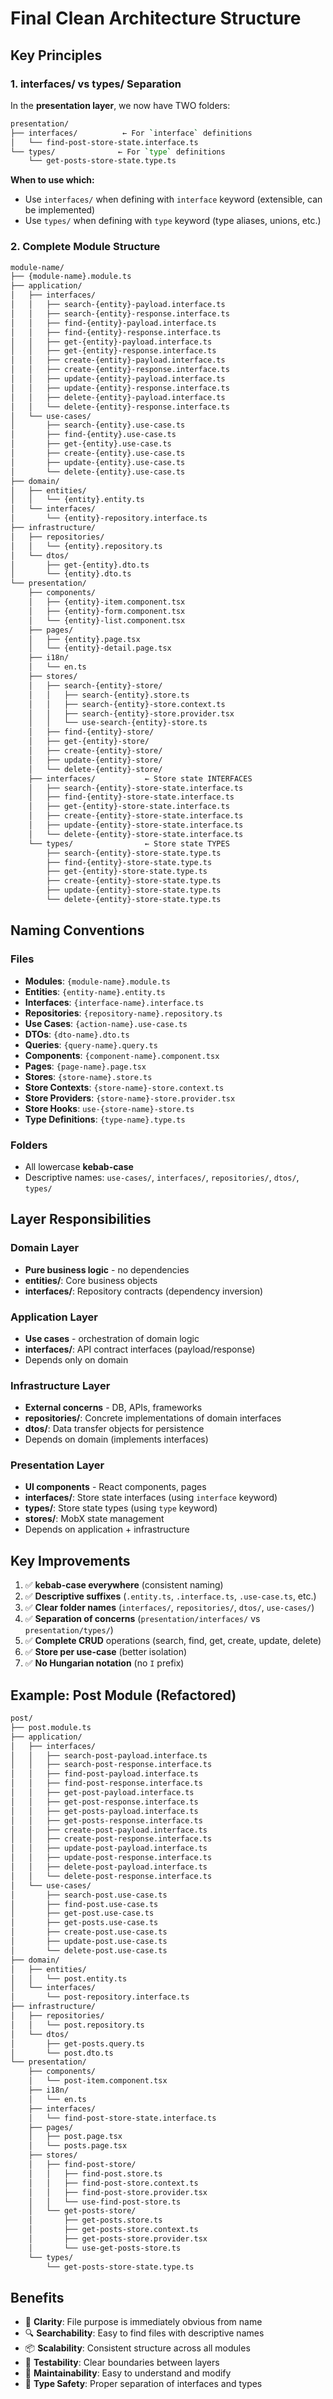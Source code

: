 # Final Clean Architecture Structure

## Key Principles

### 1. **interfaces/ vs types/ Separation**

In the **presentation layer**, we now have TWO folders:

```bash
presentation/
├── interfaces/          ← For `interface` definitions
│   └── find-post-store-state.interface.ts
└── types/              ← For `type` definitions  
    └── get-posts-store-state.type.ts
```

**When to use which:**

- Use `interfaces/` when defining with `interface` keyword (extensible, can be implemented)
- Use `types/` when defining with `type` keyword (type aliases, unions, etc.)

### 2. **Complete Module Structure**

```bash
module-name/
├── {module-name}.module.ts
├── application/
│   ├── interfaces/
│   │   ├── search-{entity}-payload.interface.ts
│   │   ├── search-{entity}-response.interface.ts
│   │   ├── find-{entity}-payload.interface.ts
│   │   ├── find-{entity}-response.interface.ts
│   │   ├── get-{entity}-payload.interface.ts
│   │   ├── get-{entity}-response.interface.ts
│   │   ├── create-{entity}-payload.interface.ts
│   │   ├── create-{entity}-response.interface.ts
│   │   ├── update-{entity}-payload.interface.ts
│   │   ├── update-{entity}-response.interface.ts
│   │   ├── delete-{entity}-payload.interface.ts
│   │   └── delete-{entity}-response.interface.ts
│   └── use-cases/
│       ├── search-{entity}.use-case.ts
│       ├── find-{entity}.use-case.ts
│       ├── get-{entity}.use-case.ts
│       ├── create-{entity}.use-case.ts
│       ├── update-{entity}.use-case.ts
│       └── delete-{entity}.use-case.ts
├── domain/
│   ├── entities/
│   │   └── {entity}.entity.ts
│   └── interfaces/
│       └── {entity}-repository.interface.ts
├── infrastructure/
│   ├── repositories/
│   │   └── {entity}.repository.ts
│   └── dtos/
│       ├── get-{entity}.dto.ts
│       └── {entity}.dto.ts
└── presentation/
    ├── components/
    │   ├── {entity}-item.component.tsx
    │   ├── {entity}-form.component.tsx
    │   └── {entity}-list.component.tsx
    ├── pages/
    │   ├── {entity}.page.tsx
    │   └── {entity}-detail.page.tsx
    ├── i18n/
    │   └── en.ts
    ├── stores/
    │   ├── search-{entity}-store/
    │   │   ├── search-{entity}.store.ts
    │   │   ├── search-{entity}-store.context.ts
    │   │   ├── search-{entity}-store.provider.tsx
    │   │   └── use-search-{entity}-store.ts
    │   ├── find-{entity}-store/
    │   ├── get-{entity}-store/
    │   ├── create-{entity}-store/
    │   ├── update-{entity}-store/
    │   └── delete-{entity}-store/
    ├── interfaces/           ← Store state INTERFACES
    │   ├── search-{entity}-store-state.interface.ts
    │   ├── find-{entity}-store-state.interface.ts
    │   ├── get-{entity}-store-state.interface.ts
    │   ├── create-{entity}-store-state.interface.ts
    │   ├── update-{entity}-store-state.interface.ts
    │   └── delete-{entity}-store-state.interface.ts
    └── types/                ← Store state TYPES
        ├── search-{entity}-store-state.type.ts
        ├── find-{entity}-store-state.type.ts
        ├── get-{entity}-store-state.type.ts
        ├── create-{entity}-store-state.type.ts
        ├── update-{entity}-store-state.type.ts
        └── delete-{entity}-store-state.type.ts
```

## Naming Conventions

### Files

- **Modules**: `{module-name}.module.ts`
- **Entities**: `{entity-name}.entity.ts`
- **Interfaces**: `{interface-name}.interface.ts`
- **Repositories**: `{repository-name}.repository.ts`
- **Use Cases**: `{action-name}.use-case.ts`
- **DTOs**: `{dto-name}.dto.ts`
- **Queries**: `{query-name}.query.ts`
- **Components**: `{component-name}.component.tsx`
- **Pages**: `{page-name}.page.tsx`
- **Stores**: `{store-name}.store.ts`
- **Store Contexts**: `{store-name}-store.context.ts`
- **Store Providers**: `{store-name}-store.provider.tsx`
- **Store Hooks**: `use-{store-name}-store.ts`
- **Type Definitions**: `{type-name}.type.ts`

### Folders

- All lowercase **kebab-case**
- Descriptive names: `use-cases/`, `interfaces/`, `repositories/`, `dtos/`, `types/`

## Layer Responsibilities

### Domain Layer

- **Pure business logic** - no dependencies
- **entities/**: Core business objects
- **interfaces/**: Repository contracts (dependency inversion)

### Application Layer

- **Use cases** - orchestration of domain logic
- **interfaces/**: API contract interfaces (payload/response)
- Depends only on domain

### Infrastructure Layer

- **External concerns** - DB, APIs, frameworks
- **repositories/**: Concrete implementations of domain interfaces
- **dtos/**: Data transfer objects for persistence
- Depends on domain (implements interfaces)

### Presentation Layer

- **UI components** - React components, pages
- **interfaces/**: Store state interfaces (using `interface` keyword)
- **types/**: Store state types (using `type` keyword)
- **stores/**: MobX state management
- Depends on application + infrastructure

## Key Improvements

1. ✅ **kebab-case everywhere** (consistent naming)
2. ✅ **Descriptive suffixes** (`.entity.ts`, `.interface.ts`, `.use-case.ts`, etc.)
3. ✅ **Clear folder names** (`interfaces/`, `repositories/`, `dtos/`, `use-cases/`)
4. ✅ **Separation of concerns** (`presentation/interfaces/` vs `presentation/types/`)
5. ✅ **Complete CRUD** operations (search, find, get, create, update, delete)
6. ✅ **Store per use-case** (better isolation)
7. ✅ **No Hungarian notation** (no `I` prefix)

## Example: Post Module (Refactored)

```bash
post/
├── post.module.ts
├── application/
│   ├── interfaces/
│   │   ├── search-post-payload.interface.ts
│   │   ├── search-post-response.interface.ts
│   │   ├── find-post-payload.interface.ts
│   │   ├── find-post-response.interface.ts
│   │   ├── get-post-payload.interface.ts
│   │   ├── get-post-response.interface.ts
│   │   ├── get-posts-payload.interface.ts
│   │   ├── get-posts-response.interface.ts
│   │   ├── create-post-payload.interface.ts
│   │   ├── create-post-response.interface.ts
│   │   ├── update-post-payload.interface.ts
│   │   ├── update-post-response.interface.ts
│   │   ├── delete-post-payload.interface.ts
│   │   └── delete-post-response.interface.ts
│   └── use-cases/
│       ├── search-post.use-case.ts
│       ├── find-post.use-case.ts
│       ├── get-post.use-case.ts
│       ├── get-posts.use-case.ts
│       ├── create-post.use-case.ts
│       ├── update-post.use-case.ts
│       └── delete-post.use-case.ts
├── domain/
│   ├── entities/
│   │   └── post.entity.ts
│   └── interfaces/
│       └── post-repository.interface.ts
├── infrastructure/
│   ├── repositories/
│   │   └── post.repository.ts
│   └── dtos/
│       ├── get-posts.query.ts
│       └── post.dto.ts
└── presentation/
    ├── components/
    │   └── post-item.component.tsx
    ├── i18n/
    │   └── en.ts
    ├── interfaces/
    │   └── find-post-store-state.interface.ts
    ├── pages/
    │   ├── post.page.tsx
    │   └── posts.page.tsx
    ├── stores/
    │   ├── find-post-store/
    │   │   ├── find-post.store.ts
    │   │   ├── find-post-store.context.ts
    │   │   ├── find-post-store.provider.tsx
    │   │   └── use-find-post-store.ts
    │   └── get-posts-store/
    │       ├── get-posts.store.ts
    │       ├── get-posts-store.context.ts
    │       ├── get-posts-store.provider.tsx
    │       └── use-get-posts-store.ts
    └── types/
        └── get-posts-store-state.type.ts
```

## Benefits

- 🎯 **Clarity**: File purpose is immediately obvious from name
- 🔍 **Searchability**: Easy to find files with descriptive names
- 📦 **Scalability**: Consistent structure across all modules
- 🧪 **Testability**: Clear boundaries between layers
- 🔄 **Maintainability**: Easy to understand and modify
- 💪 **Type Safety**: Proper separation of interfaces and types
